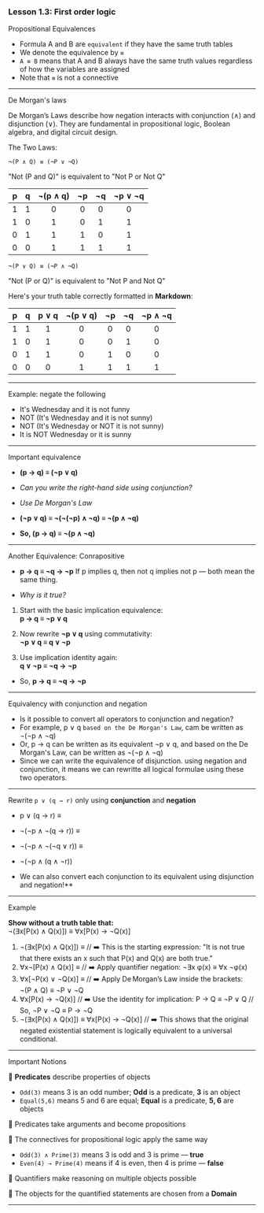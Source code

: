 ### Lesson 1.3: First order logic

Propositional Equivalences

- Formula A and B are `equivalent` if they have the same truth tables
- We denote the equivalence by `≡`
- `A ≡ B` means that A and B always have the same truth values regardless of how the variables are assigned
- Note that `≡` is not a connective

---

De Morgan's laws

De Morgan’s Laws describe how negation interacts with conjunction (∧) and disjunction (∨).
They are fundamental in propositional logic, Boolean algebra, and digital circuit design.

The Two Laws:

`¬(P ∧ Q) ≡ (¬P ∨ ¬Q)`

"Not (P and Q)" is equivalent to "Not P or Not Q"

| p | q | ¬(p ∧ q) | ¬p | ¬q | ¬p ∨ ¬q |
|:-:|:-:|:--------:|:--:|:--:|:--------:|
| 1 | 1 |    0     |  0 |  0 |    0     |
| 1 | 0 |    1     |  0 |  1 |    1     |
| 0 | 1 |    1     |  1 |  0 |    1     |
| 0 | 0 |    1     |  1 |  1 |    1     |



`¬(P ∨ Q) ≡ (¬P ∧ ¬Q)`

"Not (P or Q)" is equivalent to "Not P and Not Q"

Here's your truth table correctly formatted in **Markdown**:

| p | q | p ∨ q | ¬(p ∨ q) | ¬p | ¬q | ¬p ∧ ¬q |
|:-:|:-:|:-----:|:--------:|:--:|:--:|:--------:|
| 1 | 1 |   1   |    0     |  0 |  0 |    0     |
| 1 | 0 |   1   |    0     |  0 |  1 |    0     |
| 0 | 1 |   1   |    0     |  1 |  0 |    0     |
| 0 | 0 |   0   |    1     |  1 |  1 |    1     |

---- 

Example: negate the following

- It's Wednesday and it is not funny
- NOT (It's Wednesday and it is not sunny)
- NOT (It's Wednesday or NOT it is not sunny)
- It is NOT Wednesday or it is sunny

----

Important equivalence

- **(p → q) ≡ (¬p ∨ q)**

- *Can you write the right-hand side using conjunction?*

- *Use De Morgan's Law*

- **(¬p ∨ q) ≡ ¬(¬(¬p) ∧ ¬q) ≡ ¬(p ∧ ¬q)**

- **So, (p → q) ≡ ¬(p ∧ ¬q)**

----

Another Equivalence: Conrapositive

- **p → q ≡ ¬q → ¬p** If p implies q, then not q implies not p — both mean the same thing.

- *Why is it true?*

1. Start with the basic implication equivalence:  
   **p → q ≡ ¬p ∨ q**

2. Now rewrite **¬p ∨ q** using commutativity:  
   **¬p ∨ q ≡ q ∨ ¬p**

3. Use implication identity again:  
   **q ∨ ¬p ≡ ¬q → ¬p**

- So, **p → q ≡ ¬q → ¬p**

-----

Equivalency with conjunction and negation

- Is it possible to convert all operators to conjunction and negation?
- For example, p ∨ q `based on the De Morgan's Law`, cam be written as ¬(¬p ∧ ¬q)
- Or, p -> q can be written as its equivalent ¬p ∨ q, and based on the De Morgan's Law, can be written as ¬(¬p ∧ ¬q)
- Since we can write the equivalence of disjunction. using negation and conjunction, it means we can rewritte all logical formulae using these two operators.

---

Rewrite `p ∨ (q → r)` only using **conjunction** and **negation**

- p ∨ (q → r) ≡
- ¬(¬p ∧ ¬(q → r)) ≡
- ¬(¬p ∧ ¬(¬q ∨ r)) ≡
- ¬(¬p ∧ (q ∧ ¬r))


- We can also convert each conjunction to its equivalent using disjunction and negation!**
----

Example

**Show without a truth table that:**  
¬(∃x[P(x) ∧ Q(x)]) ≡ ∀x[P(x) → ¬Q(x)]

1. ¬(∃x[P(x) ∧ Q(x)]) ≡ // ➡️ This is the starting expression: "It is not true that there exists an x such that P(x) and Q(x) are both true."
2. ∀x¬[P(x) ∧ Q(x)] ≡  // ➡️ Apply quantifier negation:
¬∃x φ(x) ≡ ∀x ¬φ(x)
3. ∀x[¬P(x) ∨ ¬Q(x)] ≡  // ➡️ Apply De Morgan’s Law inside the brackets: ¬(P ∧ Q) ≡ ¬P ∨ ¬Q
4. ∀x[P(x) → ¬Q(x)]   // ➡️ Use the identity for implication: P → Q ≡ ¬P ∨ Q // So, ¬P ∨ ¬Q ≡ P → ¬Q
5. ¬(∃x[P(x) ∧ Q(x)]) ≡ ∀x[P(x) → ¬Q(x)] // ➡️ This shows that the original negated existential statement is logically equivalent to a universal conditional.

-----

Important Notions

🔺 **Predicates** describe properties of objects  
- `Odd(3)` means 3 is an odd number; **Odd** is a predicate, **3** is an object  
- `Equal(5,6)` means 5 and 6 are equal; **Equal** is a predicate, **5, 6** are objects  

🔺 Predicates take arguments and become propositions

🔺 The connectives for propositional logic apply the same way  
- `Odd(3) ∧ Prime(3)` means 3 is odd and 3 is prime — **true**  
- `Even(4) → Prime(4)` means if 4 is even, then 4 is prime — **false**

🔺 Quantifiers make reasoning on multiple objects possible

🔺 The objects for the quantified statements are chosen from a **Domain**

----


